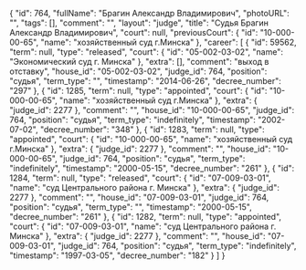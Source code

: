 {
    "id": 764,
    "fullName": "Брагин Александр Владимирович",
    "photoURL": "",
    "tags": [],
    "comment": "",
    "layout": "judge",
    "title": "Судья Брагин Александр Владимирович",
    "court": null,
    "previousCourt": {
        "id": "10-000-00-65",
        "name": "хозяйственный суд г.Минска"
    },
    "career": [
        {
            "id": 59562,
            "term": null,
            "type": "released",
            "court": {
                "id": "05-002-03-02",
                "name": "Экономический суд г. Минска"
            },
            "extra": [],
            "comment": "выход в отставку",
            "house_id": "05-002-03-02",
            "judge_id": 764,
            "position": "судья",
            "term_type": "",
            "timestamp": "2014-06-26",
            "decree_number": "297"
        },
        {
            "id": 1285,
            "term": null,
            "type": "appointed",
            "court": {
                "id": "10-000-00-65",
                "name": "хозяйственный суд г.Минска"
            },
            "extra": {
                "judge_id": 2277
            },
            "comment": "",
            "house_id": "10-000-00-65",
            "judge_id": 764,
            "position": "судья",
            "term_type": "indefinitely",
            "timestamp": "2002-07-02",
            "decree_number": "348"
        },
        {
            "id": 1283,
            "term": null,
            "type": "appointed",
            "court": {
                "id": "10-000-00-65",
                "name": "хозяйственный суд г.Минска"
            },
            "extra": {
                "judge_id": 2277
            },
            "comment": "",
            "house_id": "10-000-00-65",
            "judge_id": 764,
            "position": "судья",
            "term_type": "indefinitely",
            "timestamp": "2000-05-15",
            "decree_number": "261"
        },
        {
            "id": 1284,
            "term": null,
            "type": "released",
            "court": {
                "id": "07-009-03-01",
                "name": "суд Центрального района г. Минска"
            },
            "extra": {
                "judge_id": 2277
            },
            "comment": "",
            "house_id": "07-009-03-01",
            "judge_id": 764,
            "position": "судья",
            "term_type": "",
            "timestamp": "2000-05-15",
            "decree_number": "261"
        },
        {
            "id": 1282,
            "term": null,
            "type": "appointed",
            "court": {
                "id": "07-009-03-01",
                "name": "суд Центрального района г. Минска"
            },
            "extra": {
                "judge_id": 2277
            },
            "comment": "",
            "house_id": "07-009-03-01",
            "judge_id": 764,
            "position": "судья",
            "term_type": "indefinitely",
            "timestamp": "1997-03-05",
            "decree_number": "182"
        }
    ]
}